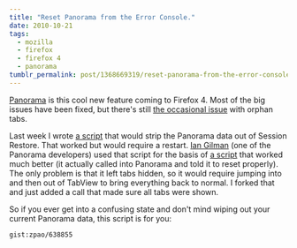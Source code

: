 ```yaml
---
title: "Reset Panorama from the Error Console."
date: 2010-10-21
tags:
  - mozilla
  - firefox
  - firefox 4
  - panorama
tumblr_permalink: post/1368669319/reset-panorama-from-the-error-console
---
```


[Panorama](http://www.azarask.in/blog/post/designing-tab-candy/) is this cool new feature coming to Firefox 4. Most of the big issues have been fixed, but there's still [the occasional issue](https://bugzilla.mozilla.org/show_bug.cgi?id=598600) with orphan tabs.

Last week I wrote [a script](https://gist.github.com/626761) that would strip the Panorama data out of Session Restore. That worked but would require a restart. [Ian Gilman](http://www.iangilman.com/) (one of the Panorama developers) used that script for the basis of [a script](https://gist.github.com/637583) that worked much better (it actually called into Panorama and told it to reset properly). The only problem is that it left tabs hidden, so it would require jumping into and then out of TabView to bring everything back to normal. I forked that and just added a call that made sure all tabs were shown.

So if you ever get into a confusing state and don't mind wiping out your current Panorama data, this script is for you:

`gist:zpao/638855`
